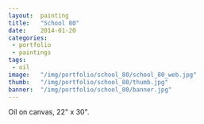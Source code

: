 ```yaml
---
layout:  painting
title:   "School 80"
date:    2014-01-20
categories:
 - portfolio
 - paintings
tags:
 - oil
image:   "/img/portfolio/school_80/school_80_web.jpg"
thumb:   "/img/portfolio/school_80/thumb.jpg"
banner:  "/img/portfolio/school_80/banner.jpg"
---
```


Oil on canvas, 22" x 30".  
